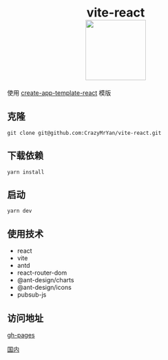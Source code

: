 <h1 style="text-align: center;">vite-react <br/> <img src="https://lovemysoul.vip/vite-react/logo.png" width="140px"></h1>


使用 [create-app-template-react](https://github.com/vitejs/vite/tree/main/packages/create-app/template-react) 模版

## 克隆
```shell
git clone git@github.com:CrazyMrYan/vite-react.git
```

## 下载依赖
```shell
yarn install
```

## 启动
```shell
yarn dev
```

## 使用技术
- react 
- vite
- antd
- react-router-dom
- @ant-design/charts
- @ant-design/icons
- pubsub-js

## 访问地址
[gh-pages](https://crazymryan.github.io/vite-react/#/login)

[国内](https://lovemysoul.vip/vite-react/#/login)
